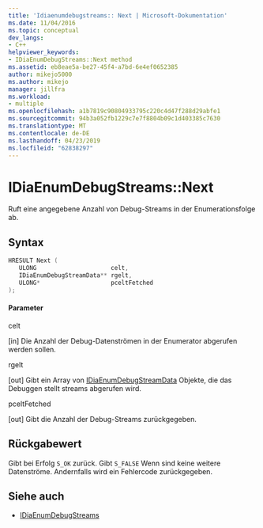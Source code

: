 ```yaml
---
title: 'Idiaenumdebugstreams:: Next | Microsoft-Dokumentation'
ms.date: 11/04/2016
ms.topic: conceptual
dev_langs:
- C++
helpviewer_keywords:
- IDiaEnumDebugStreams::Next method
ms.assetid: eb8eae5a-be27-45f4-a7bd-6e4ef0652385
author: mikejo5000
ms.author: mikejo
manager: jillfra
ms.workload:
- multiple
ms.openlocfilehash: a1b7819c90804933795c220c4d47f288d29abfe1
ms.sourcegitcommit: 94b3a052fb1229c7e7f8804b09c1d403385c7630
ms.translationtype: MT
ms.contentlocale: de-DE
ms.lasthandoff: 04/23/2019
ms.locfileid: "62838297"
---
```

# <a name="idiaenumdebugstreamsnext"></a>IDiaEnumDebugStreams::Next
Ruft eine angegebene Anzahl von Debug-Streams in der Enumerationsfolge ab.

## <a name="syntax"></a>Syntax

```C++
HRESULT Next ( 
   ULONG                     celt,
   IDiaEnumDebugStreamData** rgelt,
   ULONG*                    pceltFetched
);
```

#### <a name="parameters"></a>Parameter
 celt

[in] Die Anzahl der Debug-Datenströmen in der Enumerator abgerufen werden sollen.

 rgelt

[out] Gibt ein Array von [IDiaEnumDebugStreamData](../../debugger/debug-interface-access/idiaenumdebugstreamdata.md) Objekte, die das Debuggen stellt streams abgerufen wird.

 pceltFetched

[out] Gibt die Anzahl der Debug-Streams zurückgegeben.

## <a name="return-value"></a>Rückgabewert
 Gibt bei Erfolg `S_OK` zurück. Gibt `S_FALSE` Wenn sind keine weitere Datenströme. Andernfalls wird ein Fehlercode zurückgegeben.

## <a name="see-also"></a>Siehe auch
- [IDiaEnumDebugStreams](../../debugger/debug-interface-access/idiaenumdebugstreams.md)